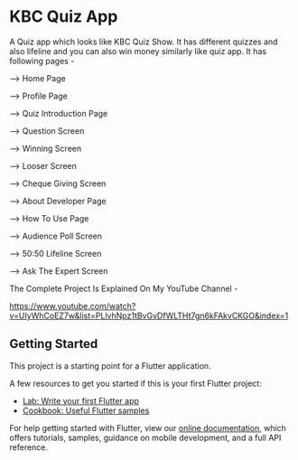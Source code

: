# KBC Quiz App

A Quiz app which looks like KBC Quiz Show. It has different quizzes and also lifeline and you can also win money similarly like quiz app.
It has following pages - 

--> Home Page

--> Profile Page

--> Quiz Introduction Page

--> Question Screen

--> Winning Screen

--> Looser Screen

--> Cheque Giving Screen

--> About Developer Page

--> How To Use Page

--> Audience Poll Screen

--> 50:50 Lifeline Screen

--> Ask The Expert Screen


The Complete Project Is Explained On My YouTube Channel  - 

https://www.youtube.com/watch?v=UIyWhCoEZ7w&list=PLlvhNpz1tBvGvDfWLTHt7gn6kFAkvCKGO&index=1


## Getting Started

This project is a starting point for a Flutter application.

A few resources to get you started if this is your first Flutter project:

- [Lab: Write your first Flutter app](https://flutter.dev/docs/get-started/codelab)
- [Cookbook: Useful Flutter samples](https://flutter.dev/docs/cookbook)

For help getting started with Flutter, view our
[online documentation](https://flutter.dev/docs), which offers tutorials,
samples, guidance on mobile development, and a full API reference.

